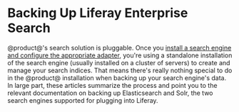 # Backing Up Liferay Enterprise Search [](id=backing-up-your-search-engine)

@product@'s search solution is pluggable. Once you [install a search engine and
configure the appropriate
adapter](https://dev.liferay.com/discover/deployment/-/knowledge_base/7-0/installing-a-search-engine),
you're using a standalone installation of the search engine (usually installed
on a cluster of servers) to create and manage your search indices. That means
there's really nothing special to do in the @product@ installation when backing
up your search engine's data. In large part, these articles summarize the
process and point you to the relevant documentation on backing up Elasticsearch
and Solr, the two search engines supported for plugging into Liferay.
